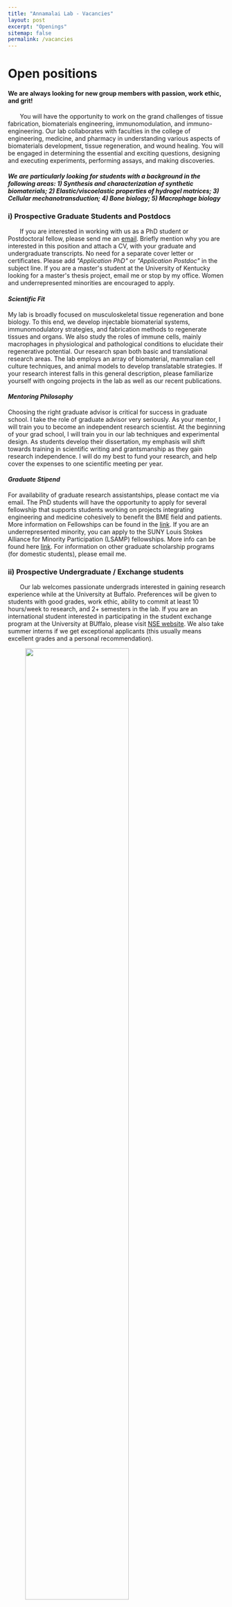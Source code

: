 ```yaml
---
title: "Annamalai Lab - Vacancies"
layout: post
excerpt: "Openings"
sitemap: false
permalink: /vacancies
---
```


# **Open positions**

#### **We are always looking for new group members with passion, work ethic, and grit!**

&nbsp;&nbsp;&nbsp;&nbsp;&nbsp;&nbsp; You will have the opportunity to work on the grand challenges of tissue fabrication, biomaterials engineering, immunomodulation, and immuno-engineering. Our lab collaborates with faculties in the college of engineering, medicine, and pharmacy in understanding various aspects of biomaterials development, tissue regeneration, and wound healing. You will be engaged in determining the essential and exciting questions, designing and executing experiments, performing assays, and making discoveries.

#### ***We are particularly looking for students with a background in the following areas: 1) Synthesis and characterization of synthetic biomaterials; 2) Elastic/viscoelastic properties of hydrogel matrices; 3) Cellular mechanotransduction; 4) Bone biology; 5) Macrophage biology***

### **i) Prospective Graduate Students and Postdocs**
&nbsp;&nbsp;&nbsp;&nbsp;&nbsp;&nbsp; If you are interested in working with us as a PhD student or Postdoctoral fellow, please send me an [email](mailto:ramkumar.suny@gmail.com). Briefly mention why you are interested in this position and attach a CV, with your graduate and undergraduate transcripts. No need for a separate cover letter or certificates. Please add _"Application PhD"_ or _"Application Postdoc"_ in the subject line. If you are a master's student at the University of Kentucky looking for a master's thesis project, email me or stop by my office. Women and underrepresented minorities are encouraged to apply.

#### ***Scientific Fit***
My lab is broadly focused on musculoskeletal tissue regeneration and bone biology. To this end, we develop injectable biomaterial systems, immunomodulatory strategies, and fabrication methods to regenerate tissues and organs. We also study the roles of immune cells, mainly macrophages in physiological and pathological conditions to elucidate their regenerative potential. Our research span both basic and translational research areas. The lab employs an array of biomaterial, mammalian cell culture techniques, and animal models to develop translatable strategies. If your research interest falls in this general description, please familiarize yourself with ongoing projects in the lab as well as our recent publications.

#### ***Mentoring Philosophy***
Choosing the right graduate advisor is critical for success in graduate school. I take the role of graduate advisor very seriously. As your mentor, I will train you to become an independent research scientist. At the beginning of your grad school, I will train you in our lab techniques and experimental design. As students develop their dissertation, my emphasis will shift towards training in scientific writing and grantsmanship as they gain research independence. I will do my best to fund your research, and help cover the expenses to one scientific meeting per year.

#### ***Graduate Stipend***
For availability of graduate research assistantships, please contact me via email. The PhD students will have the opportunity to apply for several fellowship that supports students working on projects integrating engineering and medicine cohesively to benefit the BME field and patients. More information on Fellowships can be found in the [link](https://engineering.buffalo.edu/home/academics/grad/scholarships.html). If you are an underrepresented minority, you can apply to the SUNY Louis Stokes Alliance for Minority Participation (LSAMP) fellowships. More info can be found here [link](https://engineering.buffalo.edu/home/diversity-inclusion/students/lsamp.html). For information on other graduate scholarship programs (for domestic students), please email me.

### **ii) Prospective Undergraduate / Exchange students**
&nbsp;&nbsp;&nbsp;&nbsp;&nbsp;&nbsp; Our lab welcomes passionate undergrads interested in gaining research experience while at the University at Buffalo. Preferences will be given to students with good grades, work ethic, ability to commit at least 10 hours/week to research, and 2+ semesters in the lab. If you are an international student interested in participating in the student exchange program at the University at BUffalo, please visit [NSE website](https://nse.org/exchange/campus-profile/104/). We also take summer interns if we get exceptional applicants (this usually means excellent grades and a personal recommendation).




<figure>
<img src="{{ site.url }}{{ site.baseurl }}/images/picpic/Gallery/phdcomics1.gif" width="75%">
</figure> -->


---
title: "Annamalai Lab – Join Our Quest to Revolutionize Regenerative Medicine!"
layout: textlay
excerpt: "Shape the Future of Healing – Open Positions"
sitemap: false
permalink: /openings
---


## **We Want Trailblazers!**  
*If you eat, sleep, and breathe biomaterials innovation – let’s make magic happen.*  

🔬 **You’ll be pioneering:**  
- **Tissue fabrication** that would make 3D printing jealous  
- **Smart biomaterials** that whisper to immune cells  
- **Regeneration breakthroughs** for bones, cartilage and muscle that refuse to heal  
- **Macrophage whisperer** techniques to tame inflammation  

💥 **We’re hunting for:**  
- Synthetic biomaterial alchemists 🧪  
- Hydrogel elasticity gurus 🔬  
- Cellular mechanotransduction detectives 🕵️♂️  
- Bone biology enthusiasts 🦴  
- Macrophage mavericks 🦠  

---


**Your mission, should you choose to accept:**  
- Design experiments that make cells do the cha-cha slide 💃  
- Create biomaterial systems smarter than your phone 📱  
- Publish papers that make colleagues say “Why didn’t I think of that?!” 📚  

**How to Apply (We’ve Made It Easy):**  
1. Shoot an email to [Dr. Ramkumar](mailto:ramkumar.suny@gmail.com) with:  
   - A **1-paragraph pitch** about your science superpower  
   - Your CV (bonus points for creative formatting) 📄  
   - Transcripts (we promise not to judge that B in freshman chem) 🎓  
2. Subject line: “_[Your Name] – Future Biomaterials Rockstar [PhD/Postdoc]_”  

**Perks of Joining the Squad:**  
✅ Mentorship that turns you into an independent science ninja 🥷  
✅ Conference funds to present your world-changing work ✈️  
✅ First dibs on our lab’s legendary coffee stash ☕  

</div>

---

<div class="undergrad-callout" style="background: #e3f2fd; padding: 1.5rem; border-radius: 12px; margin: 2rem 0;">
<h2 style="color: #1a237e;">👩🔬 Undergraduate Researchers Wanted!</h2>

**No coffee-fetching interns here – you’ll be:**  
- Running *real experiments* from day one  
- Contributing to publications (hello, med school applications!) 🎓  
- Learning techniques most students only see in textbooks  

**Our Ideal Candidate:**  
- Can commit 10+ hrs/week (lab time > Netflix time) ⏳  
- Has a GPA that makes their mom proud 📈  
- Brings contagious enthusiasm (emoji game optional but appreciated) 😎  

**International Students:** Check out our [Global Exchange Program](https://nse.org/exchange/campus-profile/104/)! 🌍  
</div>

---

<div class="funding-highlight" style="background: linear-gradient(45deg, #fff3e0, #ffecb3); padding: 1.5rem; border-radius: 10px; margin: 2rem 0;">
<h3>💰 Funding Your Greatness</h3>

- **Full stipends** for PhD candidates  
- **Fellowship opportunities**:  
  - [BME Innovators Grant](https://engineering.buffalo.edu/home/academics/grad/scholarships.html) 💸  
  - [LSAMP Fellowship](https://engineering.buffalo.edu/home/diversity-inclusion/students/lsamp.html) for underrepresented researchers ✊  
  - Summer research awards (beach optional, discovery guaranteed) 🏖️  
</div>

---

<div class="lab-culture" style="border: 2px dashed #3498db; padding: 1.5rem; border-radius: 15px; margin: 2rem 0;">
<h3>❤️ Our Lab Vibe</h3>

**We’re not just colleagues – we’re:**  
- Failure-celebrators (every messed-up gel teaches something!)  
- Collaboration champions (no lone wolves here) 🐺  
- Work-hard, laugh-hard enthusiasts (dad jokes encouraged) 😂  

**Mentorship Promise:**  
> "I’ll help you grow from trainee to independent scientist – your success is my success."  
> – Dr. Annamalai  
</div>

---

<figure class="text-center">
<img src="{{ site.url }}{{ site.baseurl }}/images/picpic/Gallery/phdcomics1.gif" style="width: 65%; border-radius: 10px; box-shadow: 0 8px 16px rgba(0,0,0,0.2); margin: 2rem auto; display: block;">
<figcaption style="color: #666; font-style: italic; margin-top: 0.5rem;">When your Western blot finally works 😂</figcaption>
</figure>
--!>

